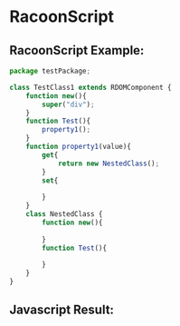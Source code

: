 RacoonScript
============

RacoonScript Example:
---------------------
```js
package testPackage;

class TestClass1 extends RDOMComponent {
	function new(){
		super("div");
	}
	function Test(){
		property1();
	}
	function property1(value){
		get{
			return new NestedClass();
		}		
		set{
		
		}
	}
	class NestedClass {
		function new(){
		
		}
		function Test(){
		
		}
	}
}
```

Javascript Result:
---------------------
```js
```
